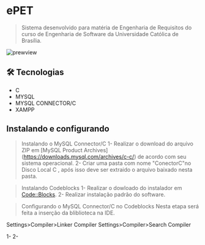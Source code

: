 # ePET

> Sistema desenvolvido para matéria de Engenharia de Requisitos do curso de Engenharia de Software da Universidade Católica de Brasília.

![prewview](https://cdn.discordapp.com/attachments/982291225283551262/1034505021154398218/unknown.png)

## 🛠 Tecnologias

  - C
  - MYSQL
  - MYSQL CONNECTOR/C  
  - XAMPP
  
## Instalando e configurando

>Instalando o MySQL Connector/C
1- Realizar o download do arquivo ZIP em [MySQL Product Archives] (https://downloads.mysql.com/archives/c-c/) de acordo com seu sistema operacional.
2- Criar uma pasta com nome "ConectorC"no Disco Local C , após isso deve ser extraido o arquivo baixado nesta pasta.

>Instalando Codeblocks
1- Realizar o dowloado do instalador em [Code::Blocks](https://www.codeblocks.org/downloads/binaries/).
2- Realizar instalação padrão do software.

>Configurando o MySQL Connector/C no Codeblocks
Nesta etapa será feita a inserção da bliblioteca na IDE.

Settings>Compiler>Linker Compiler
Settings>Compiler>Search Compiler

1-
2-



